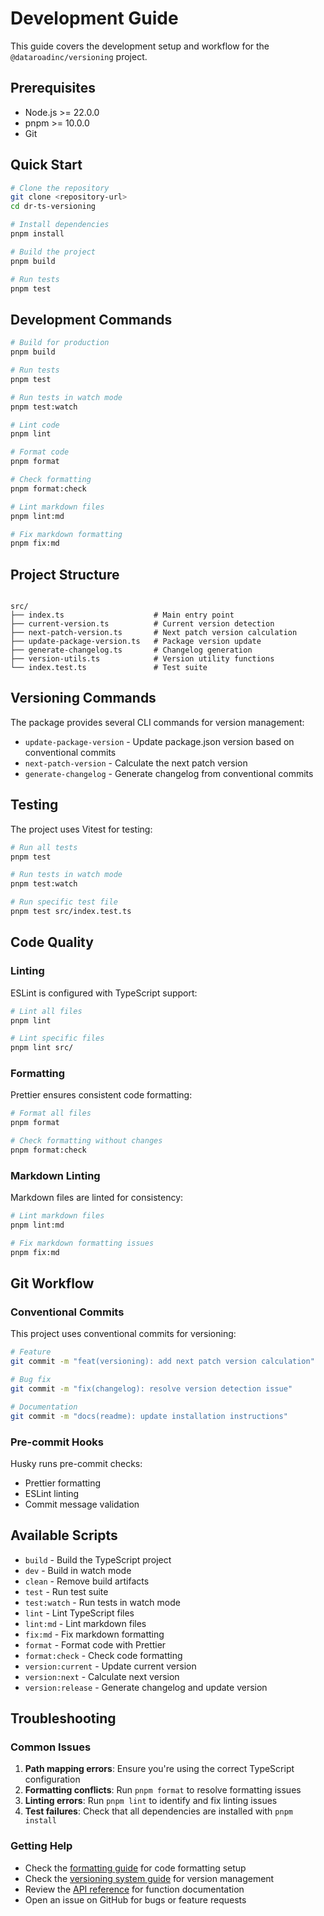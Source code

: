 # Development Guide

This guide covers the development setup and workflow for the
`@dataroadinc/versioning` project.

## Prerequisites

- Node.js >= 22.0.0
- pnpm >= 10.0.0
- Git

## Quick Start

```bash
# Clone the repository
git clone <repository-url>
cd dr-ts-versioning

# Install dependencies
pnpm install

# Build the project
pnpm build

# Run tests
pnpm test

```

## Development Commands

```bash
# Build for production
pnpm build

# Run tests
pnpm test

# Run tests in watch mode
pnpm test:watch

# Lint code
pnpm lint

# Format code
pnpm format

# Check formatting
pnpm format:check

# Lint markdown files
pnpm lint:md

# Fix markdown formatting
pnpm fix:md

```

## Project Structure

```

src/
├── index.ts                    # Main entry point
├── current-version.ts          # Current version detection
├── next-patch-version.ts       # Next patch version calculation
├── update-package-version.ts   # Package version update
├── generate-changelog.ts       # Changelog generation
├── version-utils.ts            # Version utility functions
└── index.test.ts               # Test suite

```

## Versioning Commands

The package provides several CLI commands for version management:

- `update-package-version` - Update package.json version based on conventional
  commits
- `next-patch-version` - Calculate the next patch version
- `generate-changelog` - Generate changelog from conventional commits

## Testing

The project uses Vitest for testing:

```bash
# Run all tests
pnpm test

# Run tests in watch mode
pnpm test:watch

# Run specific test file
pnpm test src/index.test.ts

```

## Code Quality

### Linting

ESLint is configured with TypeScript support:

```bash
# Lint all files
pnpm lint

# Lint specific files
pnpm lint src/

```

### Formatting

Prettier ensures consistent code formatting:

```bash
# Format all files
pnpm format

# Check formatting without changes
pnpm format:check

```

### Markdown Linting

Markdown files are linted for consistency:

```bash
# Lint markdown files
pnpm lint:md

# Fix markdown formatting issues
pnpm fix:md

```

## Git Workflow

### Conventional Commits

This project uses conventional commits for versioning:

```bash
# Feature
git commit -m "feat(versioning): add next patch version calculation"

# Bug fix
git commit -m "fix(changelog): resolve version detection issue"

# Documentation
git commit -m "docs(readme): update installation instructions"

```

### Pre-commit Hooks

Husky runs pre-commit checks:

- Prettier formatting
- ESLint linting
- Commit message validation

## Available Scripts

- `build` - Build the TypeScript project
- `dev` - Build in watch mode
- `clean` - Remove build artifacts
- `test` - Run test suite
- `test:watch` - Run tests in watch mode
- `lint` - Lint TypeScript files
- `lint:md` - Lint markdown files
- `fix:md` - Fix markdown formatting
- `format` - Format code with Prettier
- `format:check` - Check code formatting
- `version:current` - Update current version
- `version:next` - Calculate next version
- `version:release` - Generate changelog and update version

## Troubleshooting

### Common Issues

1. **Path mapping errors**: Ensure you're using the correct TypeScript
   configuration
2. **Formatting conflicts**: Run `pnpm format` to resolve formatting issues
3. **Linting errors**: Run `pnpm lint` to identify and fix linting issues
4. **Test failures**: Check that all dependencies are installed with
   `pnpm install`

### Getting Help

- Check the [formatting guide](formatting.md) for code formatting setup
- Check the [versioning system guide](versioning-system.md) for version
  management
- Review the [API reference](api-reference.md) for function documentation
- Open an issue on GitHub for bugs or feature requests
